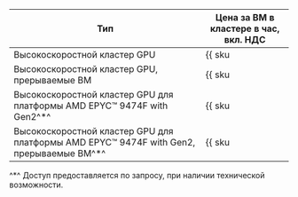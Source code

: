 Тип | Цена за ВМ в кластере в час, вкл. НДС 
--- | ---
Высокоскоростной кластер GPU | {{ sku|RUB|compute_gpu.vm.gpu.infiniband.ic|string }}
Высокоскоростной кластер GPU, прерываемые ВМ | {{ sku|RUB|compute_gpu.vm.gpu.infiniband.ic.preemptible|string }}
Высокоскоростной кластер GPU для платформы AMD EPYC™ 9474F with Gen2^*^ | {{ sku|RUB|compute_gpu.vm.gpu.infiniband.ic_v3i|string }}
Высокоскоростной кластер GPU для платформы AMD EPYC™ 9474F with Gen2, прерываемые ВМ^*^ | {{ sku|RUB|compute_gpu.vm.gpu.infiniband.ic_v3i.preemptible|string }}

^*^ Доступ предоставляется по запросу, при наличии технической возможности.